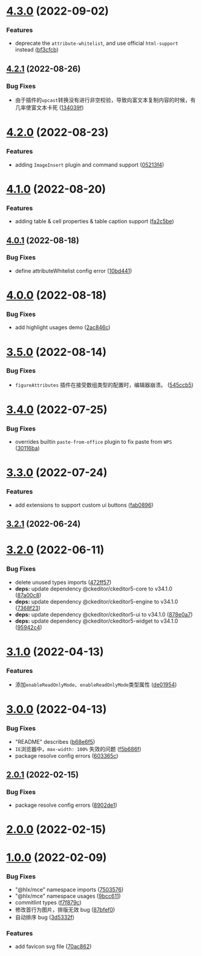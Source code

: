 # [4.3.0](https://github.com/letsbug/ckeditor5-build-multies/compare/4.2.1...4.3.0) (2022-09-02)

### Features

- deprecate the `attribute-whitelist`, and use official `html-support` instead ([bf3cfcb](https://github.com/letsbug/ckeditor5-build-multies/commit/bf3cfcbe3c0762149bd808e0deabcd510a5ee4ab))

## [4.2.1](https://github.com/letsbug/ckeditor5-build-multies/compare/4.2.0...4.2.1) (2022-08-26)

### Bug Fixes

- 由于插件的`upcast`转换没有进行非空校验，导致向富文本复制内容的时候，有几率使富文本卡死 ([134039f](https://github.com/letsbug/ckeditor5-build-multies/commit/134039f15e64d60c0f9fc97f83b51af5e4d93a27))

# [4.2.0](https://github.com/letsbug/ckeditor5-build-multies/compare/4.1.0...4.2.0) (2022-08-23)

### Features

- adding `ImageInsert` plugin and command support ([05213f4](https://github.com/letsbug/ckeditor5-build-multies/commit/05213f46704480d6c89c97889a7db54952daf5a6))

# [4.1.0](https://github.com/letsbug/ckeditor5-build-multies/compare/4.0.1...4.1.0) (2022-08-20)

### Features

- adding table & cell properties & table caption support ([fa2c5be](https://github.com/letsbug/ckeditor5-build-multies/commit/fa2c5bec19a7a9644d4716eded5ddb9c3baaa5ba))

## [4.0.1](https://github.com/letsbug/ckeditor5-build-multies/compare/4.0.0...4.0.1) (2022-08-18)

### Bug Fixes

- define attributeWhitelist config error ([10bd441](https://github.com/letsbug/ckeditor5-build-multies/commit/10bd441b2947357d5cfe9fbb29409383b8e92d16))

# [4.0.0](https://github.com/letsbug/ckeditor5-build-multies/compare/3.5.0...4.0.0) (2022-08-18)

### Bug Fixes

- add highlight usages demo ([2ac846c](https://github.com/letsbug/ckeditor5-build-multies/commit/2ac846cf5ed608e474ce5611445215d7e958e00d))

# [3.5.0](https://github.com/letsbug/ckeditor5-build-multies/compare/3.4.0...3.5.0) (2022-08-14)

### Bug Fixes

- `figureAttributes` 插件在接受数组类型的配置时，编辑器崩溃。 ([545ccb5](https://github.com/letsbug/ckeditor5-build-multies/commit/545ccb5ea4eca2e2eb63446d3bef3776d1c72dc3))

# [3.4.0](https://github.com/letsbug/ckeditor5-build-multies/compare/3.3.0...3.4.0) (2022-07-25)

### Bug Fixes

- overrides builtin `paste-from-office` plugin to fix paste from `WPS` ([30116ba](https://github.com/letsbug/ckeditor5-build-multies/commit/30116ba3fb9942e4026b0fbe0c1ae4c587298d3e))

# [3.3.0](https://github.com/letsbug/ckeditor5-build-multies/compare/3.2.1...3.3.0) (2022-07-24)

### Features

- add extensions to support custom ui buttons ([fab0896](https://github.com/letsbug/ckeditor5-build-multies/commit/fab0896c644f472bb324f7f87c55d9d52eb27afd))

## [3.2.1](https://github.com/letsbug/ckeditor5-build-multies/compare/3.2.0...3.2.1) (2022-06-24)

# [3.2.0](https://github.com/letsbug/ckeditor5-build-multies/compare/3.1.0...3.2.0) (2022-06-11)

### Bug Fixes

- delete unused types imports ([472ff57](https://github.com/letsbug/ckeditor5-build-multies/commit/472ff57eb808bc087ffaddd56fb034771b6500a6))
- **deps:** update dependency @ckeditor/ckeditor5-core to v34.1.0 ([87a00c8](https://github.com/letsbug/ckeditor5-build-multies/commit/87a00c81e67282fa89ec54003f681aaccf31f3d7))
- **deps:** update dependency @ckeditor/ckeditor5-engine to v34.1.0 ([7368f23](https://github.com/letsbug/ckeditor5-build-multies/commit/7368f23bc371c79c01d08175b41817e2947d1cfb))
- **deps:** update dependency @ckeditor/ckeditor5-ui to v34.1.0 ([878e0a7](https://github.com/letsbug/ckeditor5-build-multies/commit/878e0a7446365377cd2cf8f3ad14a0d4941fc5cc))
- **deps:** update dependency @ckeditor/ckeditor5-widget to v34.1.0 ([95942c4](https://github.com/letsbug/ckeditor5-build-multies/commit/95942c430ad233c1ebe469882606ade2b5f762cf))

# [3.1.0](https://github.com/letsbug/ckeditor5-build-multies/compare/3.0.0...3.1.0) (2022-04-13)

### Features

- 添加`enableReadOnlyMode`、`enableReadOnlyMode`类型属性 ([de01954](https://github.com/letsbug/ckeditor5-build-multies/commit/de0195430158f57572fe58fad724bf6d1164ef2c))

# [3.0.0](https://github.com/letsbug/ckeditor5-build-multies/compare/2.0.1...3.0.0) (2022-04-13)

### Bug Fixes

- "README" describes ([b68e6f5](https://github.com/letsbug/ckeditor5-build-multies/commit/b68e6f5f191aa2a64247bbae139e789970a7dee8))
- `IE`浏览器中，`max-width: 100%` 失效的问题 ([f5b686f](https://github.com/letsbug/ckeditor5-build-multies/commit/f5b686f71567c4e5684f08ac73b85c3372108d90))
- package resolve config errors ([603365c](https://github.com/letsbug/ckeditor5-build-multies/commit/603365c549e7331b0f5fb2aa186e1c338b439a21))

## [2.0.1](https://github.com/letsbug/ckeditor5-build-multies/compare/2.0.0...2.0.1) (2022-02-15)

### Bug Fixes

- package resolve config errors ([8902de1](https://github.com/letsbug/ckeditor5-build-multies/commit/8902de11c88a802be84662490e8514bc5f1fb34c))

# [2.0.0](https://github.com/letsbug/ckeditor5-build-multies/compare/1.0.0...2.0.0) (2022-02-15)

# [1.0.0](https://github.com/letsbug/ckeditor5-build-multies/compare/87bfef0ac7d16676f058984d263bd61e80d480a9...1.0.0) (2022-02-09)

### Bug Fixes

- "@hlx/mce" namespace imports ([7503576](https://github.com/letsbug/ckeditor5-build-multies/commit/750357616e8dcec1978e7db1f117f5d0c4ae250c))
- "@hlx/mce" namespace usages ([9bcc611](https://github.com/letsbug/ckeditor5-build-multies/commit/9bcc61189fa7daab196755fe5171e6f7b14ebabc))
- commitlint types ([f7f879c](https://github.com/letsbug/ckeditor5-build-multies/commit/f7f879c355686fcf392f04da3d7125a42d9e470e))
- 修改首行为图片，排版无效 bug ([87bfef0](https://github.com/letsbug/ckeditor5-build-multies/commit/87bfef0ac7d16676f058984d263bd61e80d480a9))
- 自动排序 bug ([3d5332f](https://github.com/letsbug/ckeditor5-build-multies/commit/3d5332fdf8da520c808e0341368781d3059a7e5e))

### Features

- add favicon svg file ([70ac862](https://github.com/letsbug/ckeditor5-build-multies/commit/70ac862e6f9d7922a0916ca30a9dc1d4a0ce1c38))
